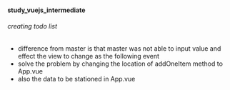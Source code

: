 #### study_vuejs_intermediate

###### creating todo list
- difference from master is that master was not able to input value and effect the view to change as the following event 
- solve the problem by changing the location of addOneItem method to App.vue
- also the data to be stationed in App.vue 
